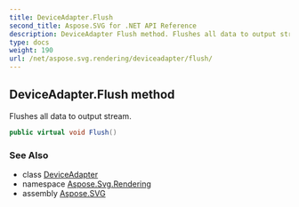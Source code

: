 ```yaml
---
title: DeviceAdapter.Flush
second_title: Aspose.SVG for .NET API Reference
description: DeviceAdapter Flush method. Flushes all data to output stream
type: docs
weight: 190
url: /net/aspose.svg.rendering/deviceadapter/flush/
---
```

## DeviceAdapter.Flush method

Flushes all data to output stream.

```csharp
public virtual void Flush()
```

### See Also

* class [DeviceAdapter](../)
* namespace [Aspose.Svg.Rendering](../../../aspose.svg.rendering/)
* assembly [Aspose.SVG](../../../)
